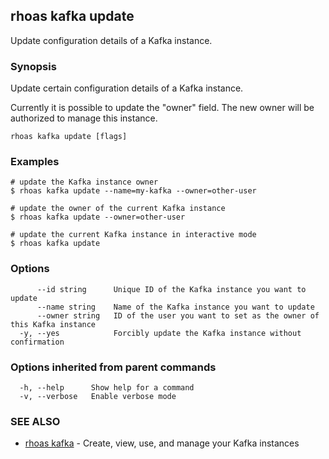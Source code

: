 ## rhoas kafka update

Update configuration details of a Kafka instance.

### Synopsis

Update certain configuration details of a Kafka instance.

Currently it is possible to update the "owner" field. The new owner 
will be authorized to manage this instance.


```
rhoas kafka update [flags]
```

### Examples

```
# update the Kafka instance owner
$ rhoas kafka update --name=my-kafka --owner=other-user

# update the owner of the current Kafka instance
$ rhoas kafka update --owner=other-user

# update the current Kafka instance in interactive mode
$ rhoas kafka update

```

### Options

```
      --id string      Unique ID of the Kafka instance you want to update
      --name string    Name of the Kafka instance you want to update
      --owner string   ID of the user you want to set as the owner of this Kafka instance
  -y, --yes            Forcibly update the Kafka instance without confirmation
```

### Options inherited from parent commands

```
  -h, --help      Show help for a command
  -v, --verbose   Enable verbose mode
```

### SEE ALSO

* [rhoas kafka](rhoas_kafka.md)	 - Create, view, use, and manage your Kafka instances

